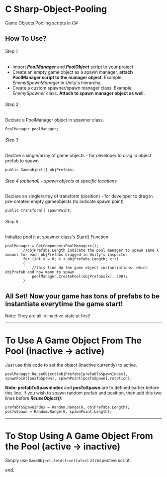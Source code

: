 # C Sharp-Object-Pooling
Game Objects Pooling scripts in C#

## **How To Use?**
###### Step 1
- Import **_PoolManager_** and **_PoolObject_** script to your project
- Create an empty game object as a spawn manager, **attach PoolManager script to the manager object**. Example, *EnemySpawnManager* in Unity's hierarchy.
- Create a custom spawner/spawn manager class. Example, *EnemySpawner* class. **Attach to spawn manager object as well**.

###### Step 2
Declare a PoolManager object in spawner class.
```
PoolManager poolManager;
```

###### Step 3
Declare a single/array of game objects - for developer to drag in object prefab to spawn
```
public Gameobject[] objPrefabs;
```

###### Step 4 (optional) - spawn objects at specific locations
Declare an single/array of transform (position) - for developer to drag in pre-created empty gameobjects (to indicate spawn point)
```
public Transform[] spawnPoint;
```

###### Step 5
Initialize pool it at spawner class's Start() Function
```
poolManager = GetComponent<PoolManager>();
        //objPrefabs.Length indicate the pool manager to spawn same X amount for each objPrefabs dragged in Unity's inspector
        for (int x = 0; x < objPrefabs.Length; x++)
        {
            //this line do the game object instantiations, which objPrefab and how many to spawn
            poolManager.CreatePool(objPrefabs[x], 500);
        }     
```

## All Set! Now your game has tons of prefabs to be instantiate everytime the game start!
Note: They are all in inactive state at first!

----------------------
# To Use A Game Object From The Pool (inactive -> active)
Just use this code to set the object (inactive currently) to active.
```
poolManager.ReuseObject(objPrefabs[prefabToSpawnIndex], spawnPoint[posToSpawn], spawnPoint[posToSpawn].rotation);
```
**Note: prefabToSpawnIndex** and **posToSpawn** are to defined earlier before this line. If you wish to spawn random prefab and position, then add this two lines before **_ReuseObject()_**:
```
prefabToSpawnIndex = Random.Range(0, objPrefabs.Length);
posToSpawn = Random.Range(0, spawnPoint.Length);
```
----------------------
# To Stop Using A Game Object From the Pool (active -> inactive)
Simply use ```GameObject.SetActive(false)``` at respective script.



end.
